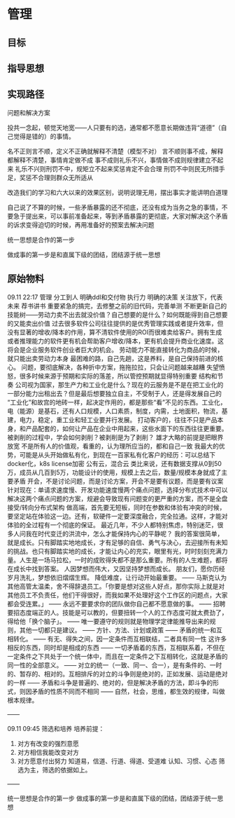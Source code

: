 # 管理

## 目标



## 指导思想



## 实现路径

问题和解决方案



投共一念起，顿觉天地宽——人只要有的选，通常都不愿意长期做违背“道德”（自己觉得是错的）的事情。



名不正则言不顺，定义不正确就解释不清楚（模型不对）
言不顺则事不成，解释都解释不清楚，事情肯定做不成
事不成则礼乐不兴，事情做不成则规律建立不起来
礼乐不兴则刑罚不中，规矩立不起来奖惩肯定不会合理
刑罚不中则民无所措手足，奖惩不合理则群众无所适从



改造我们的学习和六大以来的效果区别，说明说理无用，摆出事实才能讲明白道理



自己说了不算的时候，一些矛盾暴露的还不彻底，还没有成为当务之急的事情，不要急于提出来，可以事前准备起来，等到矛盾暴露的更彻底，大家对解决这个矛盾的诉求变得迫切的时候，再用准备好的预案去解决问题



统一思想是合作的第一步

做成事的第一步是和直属下级的团结，团结源于统一思想



## 原始物料

09.11 22:17
管理
分工到人
明确ddl和交付物
执行力
明确的决策
关注放下，代表未来
荐书讲书
重要紧急的搞完，去修整之前的旧代码，完善单测
不断更新自己的技能树——劳动力卖不出去就没价值？自己想要的是什么？如何既能得到自己想要的又能卖出价值
过去很多软件公司往往提供的是优秀管理实践或者提升效率，但没有显著的增收/降本的作用，算不清软件使用的ROI而很难卖给客户。拥有生成或者推理能力的软件更有机会帮助客户增收/降本，更有机会提升商业化速度。这将会是企业服务软件创业者巨大的机会。
劳动能力不能直接转化为商品的时候，就只能出卖劳动力本身
最困难的路，自己先趟，这是养料，是自己保持前进的核心。
问题，要彻底解决，各种折中方案，拖拖拉拉，只会让问题越来越糟
失望愤怒，很多时候来源于预期和实际的落差，所以管控预期就显得特别重要
结构和节奏
公司视为国家，那生产力和工业化是什么？现在的云服务是不是在把工业化的一部分能力出租出去？但是最后想要独立自主，不受制于人，还是得发展自己的
“工业化”和故宫的地砖一样，起决定作用的，都是那些“看”不见的东西。工业化，电（能源）是基石，还有人口规模，人口素质，制度，内需，土地面积，物流，基建，电力，稳定，重工业和轻工业要并行发展。
打动客户的，往往不只是产品本身，和产品配套的，如何让产品在企业中用起来，这些水面下的东西往往更重要。
被剥削的过程中，学会如何剥削？被剥削是为了剥削？
雄才大略的前提是把眼界放宽
不是所有人的价值观，看重的，认为理所应当的，都和自己一致
我最大的优势，可能是从头开始做私有化，到现在一百家私有化客户的经历：可以总结下
docker化，k8s
license加密
公有云，混合云
类比来说，还有数据支撑从0到50万，成员从几百到5万，功能设计的使用，规模上去之后，数量/规模本身就成了主要矛盾
开会，不是讨论问题，而是讨论方案，开会不是要有议题，而是要有议案
针对现在：单请求速度慢、开发功能速度慢两个痛点问题，选择分布式技术中可以解决这两个痛点问题的方案，规避会导致现有问题变的更严重的方案，而不是全盘接受/转向分布式架构
做高端，首先要无短板，同时在参数和体验有冲突的时候，要坚定站在体验这一边。还有，软硬件一定要深度融合，完全拉通。这样，才能对体验的全过程有一个彻底的保证。
最近几年，不少人都特别焦虑，特别迷茫，很多人问我在时代变迁的洪流中，怎么才能保持内心的平静呢？
我的答案很简单，就是成长。只有脚踏实地地成长，才有足够的自信、勇气与决心，去迎接所有未知的挑战。也只有脚踏实地的成长，才能让内心的充实，眼里有光，时时刻刻充满力量。人生是一场马拉松，一时的成败得失都不是那么重要。所有的人生难题，都将在成长中找到答案。
人因梦想而伟大，又因坚持梦想而成长。
朋友们，愿你历经岁月洗礼，梦想依旧熠熠生辉。
降低难度，让行动开始最重要。
——
马斯克认为其他高管太温柔，舍不得辞退员工。「你要是想对这些人好点，那你实际上就是对其他员工不负责任，他们干得很好，而我如果不处理好这个工作区的问题点，大家都会受连累。」
——
永远不要要求你的团队做你自己都不愿意做的事。
——
招聘要招态度端正的人。技能是可以教的，但要扭转一个人的工作态度可就太费劲了，得给他「换个脑子」。
——
唯一要遵守的规则就是物理学定律能推导出来的规则，其他一切都只是建议。
——
方针、方法、计划或政策
——
矛盾的统一和互相转化。
——
有无、得失之间，因一定条件而互相联结，二者具有同一性
这许多相反的东西，同时却是相成的东西
——
一切矛盾着的东西，互相联系着，不但在一定条件之下共处于一个统一体中，而且在一定条件之下互相转化，这就是矛盾的同一性的全部意义。
——
对立的统一（一致、同一、合一），是有条件的、一时的、暂存的、相对的。互相排斥的对立的斗争则是绝对的，正如发展、运动是绝对的一样
——
矛盾和斗争是普遍的、绝对的，但是解决矛盾的方法，即斗争的形式，则因矛盾的性质不同而不相同
——
自然，社会，思维，都生效的规律，叫做根本规律。



——

09.11 09:45
筛选和培养
培养前提：
1. 对方有改变的强烈意愿
2. 对方相信我能改变对方
3. 对方愿意付出努力
知道易，信道、行道、得道、受道难
认知、习惯、心态
筛选为主，筛选的依据如上。

——

统一思想是合作的第一步
做成事的第一步是和直属下级的团结，团结源于统一思想









































